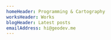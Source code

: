 ```yaml
---
homeHeader: Programming & Cartography
worksHeader: Works
blogHeader: Latest posts
emailAddress: hi@geodev.me
---
```

